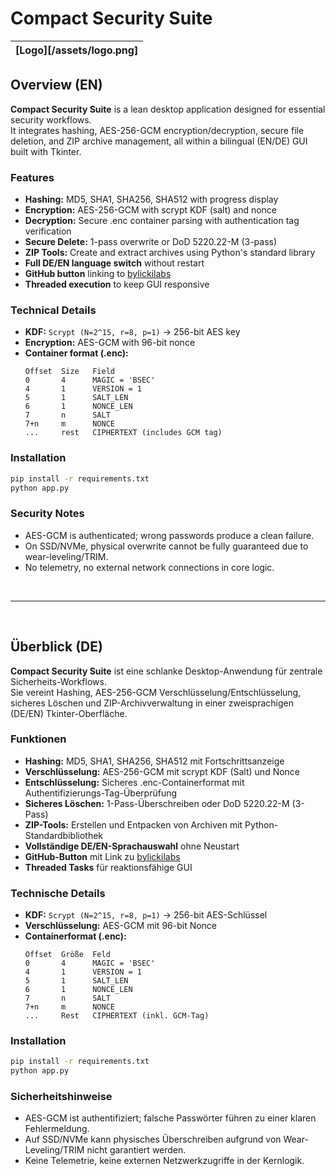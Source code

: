 # Compact Security Suite

|[Logo][/assets/logo.png]|
|---|

## Overview (EN)
**Compact Security Suite** is a lean desktop application designed for essential security workflows.  
It integrates hashing, AES-256-GCM encryption/decryption, secure file deletion, and ZIP archive management, all within a bilingual (EN/DE) GUI built with Tkinter.

### Features
- **Hashing:** MD5, SHA1, SHA256, SHA512 with progress display
- **Encryption:** AES-256-GCM with scrypt KDF (salt) and nonce
- **Decryption:** Secure .enc container parsing with authentication tag verification
- **Secure Delete:** 1-pass overwrite or DoD 5220.22-M (3-pass)
- **ZIP Tools:** Create and extract archives using Python's standard library
- **Full DE/EN language switch** without restart
- **GitHub button** linking to [bylickilabs](https://github.com/bylickilabs)
- **Threaded execution** to keep GUI responsive

### Technical Details
- **KDF:** `Scrypt (N=2^15, r=8, p=1)` → 256-bit AES key
- **Encryption:** AES-GCM with 96-bit nonce
- **Container format (.enc):**
  ```
  Offset  Size   Field
  0       4      MAGIC = 'BSEC'
  4       1      VERSION = 1
  5       1      SALT_LEN
  6       1      NONCE_LEN
  7       n      SALT
  7+n     m      NONCE
  ...     rest   CIPHERTEXT (includes GCM tag)
  ```

### Installation
```bash
pip install -r requirements.txt
python app.py
```

### Security Notes
- AES-GCM is authenticated; wrong passwords produce a clean failure.
- On SSD/NVMe, physical overwrite cannot be fully guaranteed due to wear-leveling/TRIM.
- No telemetry, no external network connections in core logic.

<br>

---

<br>

## Überblick (DE)
**Compact Security Suite** ist eine schlanke Desktop-Anwendung für zentrale Sicherheits-Workflows.  
Sie vereint Hashing, AES-256-GCM Verschlüsselung/Entschlüsselung, sicheres Löschen und ZIP-Archivverwaltung in einer zweisprachigen (DE/EN) Tkinter-Oberfläche.

### Funktionen
- **Hashing:** MD5, SHA1, SHA256, SHA512 mit Fortschrittsanzeige
- **Verschlüsselung:** AES-256-GCM mit scrypt KDF (Salt) und Nonce
- **Entschlüsselung:** Sicheres .enc-Containerformat mit Authentifizierungs-Tag-Überprüfung
- **Sicheres Löschen:** 1-Pass-Überschreiben oder DoD 5220.22-M (3-Pass)
- **ZIP-Tools:** Erstellen und Entpacken von Archiven mit Python-Standardbibliothek
- **Vollständige DE/EN-Sprachauswahl** ohne Neustart
- **GitHub-Button** mit Link zu [bylickilabs](https://github.com/bylickilabs)
- **Threaded Tasks** für reaktionsfähige GUI

### Technische Details
- **KDF:** `Scrypt (N=2^15, r=8, p=1)` → 256-bit AES-Schlüssel
- **Verschlüsselung:** AES-GCM mit 96-bit Nonce
- **Containerformat (.enc):**
  ```
  Offset  Größe  Feld
  0       4      MAGIC = 'BSEC'
  4       1      VERSION = 1
  5       1      SALT_LEN
  6       1      NONCE_LEN
  7       n      SALT
  7+n     m      NONCE
  ...     Rest   CIPHERTEXT (inkl. GCM-Tag)
  ```

### Installation
```bash
pip install -r requirements.txt
python app.py
```

### Sicherheitshinweise
- AES-GCM ist authentifiziert; falsche Passwörter führen zu einer klaren Fehlermeldung.
- Auf SSD/NVMe kann physisches Überschreiben aufgrund von Wear-Leveling/TRIM nicht garantiert werden.
- Keine Telemetrie, keine externen Netzwerkzugriffe in der Kernlogik.
